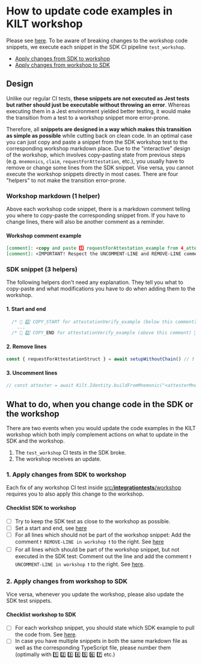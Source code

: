 # How to update code examples in KILT workshop

Please see [here](https://github.com/KILTprotocol/organizational/wiki/How-to-update-code-example-in-the-KILT-workshop#2-apply-changes-from-workshop-to-sdk). To be aware of breaking changes to the workshop code snippets, we execute each snippet in the SDK CI pipeline `test_workshop`.

- [Apply changes from SDK to workshop](#1-apply-changes-from-sdk-to-workshop)
- [Apply changes from workshop to SDK](#2-apply-changes-from-workshop-to-sdk)

## Design

Unlike our regular CI tests, **these snippets are not executed as Jest tests but rather should just be executable without throwing an error**.
Whereas executing them in a Jest environment yielded better testing, it would make the transition from a test to a workshop snippet more error-prone.

Therefore, all **snippets are designed in a way which makes this transition as simple as possible** while cutting back on clean code.
In an optimal case you can just copy and paste a snippet from the SDK workshop test to the corresponding workshop markdown place.
Due to the "interactive" design of the workshop, which involves copy-pasting state from previous steps (e.g. `mnemonics`, `claim`, `requestForAttestation`, etc.), you usually have to remove or change some lines from the SDK snippet.
Vise versa, you cannot execute the workshop snippets directly in most cases.
There are four "helpers" to not make the transition error-prone.

### Workshop markdown (1 helper)

Above each workshop code snippet, there is a markdown comment telling you where to copy-paste the corresponding snippet from. If you have to change lines, there will also be another comment as a reminder.

#### Workshop comment example

```markdown
[comment]: <copy and paste 1️⃣ requestForAttestation_example from 4_attestation.ts>
[comment]: <IMPORTANT! Respect the UNCOMMENT-LINE and REMOVE-LINE comments>
```

### SDK snippet (3 helpers)

The following helpers don't need any explanation. They tell you what to copy-paste and what modifications you have to do when adding them to the workshop.

#### 1. Start and end

```javascript
  /* 🚧 2️⃣ COPY_START for attestationVerify_example (below this comment) 🚧  */
    ...
  /* 🚧 2️⃣ COPY_END for attestationVerify_example (above this comment) 🚧  */
```

#### 2. Remove lines

```javascript
const { requestForAttestationStruct } = await setupWithoutChain() // ❗️ REMOVE-LINE in workshop ❗️
```

#### 3. Uncomment lines

```javascript
// const attester = await Kilt.Identity.buildFromMnemonic("<attesterMnemonic>"); //❗️ UNCOMMENT-LINE in workshop ❗️
```

## What to do, when you change code in the SDK or the workshop

There are two events when you would update the code examples in the KILT workshop which both imply complement actions on what to update in the SDK and the workshop.

1. The `test_workshop` CI tests in the SDK broke.
2. The workshop receives an update.

### 1. Apply changes from SDK to workshop

Each fix of any workshop CI test inside [src/**integrationtests**/workshop](https://github.com/KILTprotocol/sdk-js/tree/develop/src/__integrationtests__/workshop) requires you to also apply this change to the workshop.

#### Checklist SDK to workshop

- [ ] Try to keep the SDK test as close to the workshop as possible.
- [ ] Set a start and end, see [here](#1-start-and-end)
- [ ] For all lines which should not be part of the workshop snippet: Add the comment `❗️ REMOVE-LINE in workshop ❗️` to the right. See [here](#2-remove-lines)
- [ ] For all lines which should be part of the workshop snippet, but not executed in the SDK test: Comment out the line and add the comment `❗️ UNCOMMENT-LINE in workshop ❗️` to the right. See [here](#3-uncomment-lines).

### 2. Apply changes from workshop to SDK

Vice versa, whenever you update the workshop, please also update the SDK test snippets.

#### Checklist workshop to SDK

- [ ] For each workshop snippet, you should state which SDK example to pull the code from. See [here](#workshop-comment-example).
- [ ] In case you have multiple snippets in both the same markdown file as well as the corresponding TypeScript file, please number them (optimally with 1️⃣ 2️⃣ 3️⃣ 4️⃣ 5️⃣ 6️⃣ 7️⃣ etc.)
